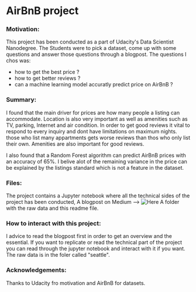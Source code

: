 # AirBnB project


### Motivation:
This project has been conducted as a part of Udacity's Data Scientist Nanodegree. The Students were to pick a dataset, come up with 
some questions and answer those questions through a blogpost. The questions I chos was:
- how to get the best price ?
- how to get better reviews ?
- can a machine learning model accuratly predict price on AirBnB ?

### Summary:
I found that the main driver for prices are how many people a listing can accommodate. Location is also very important as well as amenities
such as TV, parking, Internet and air condition.
In order to get good reviews it vital to respond to every inquiry and dont have limitations on maximum nights. those who list many appartments gets worse reviews than thos who only list their own. Amenities are also important for good reviews.

I also found that a Random Forest algorithm can predict AirBnB prices with an accuracy of 65%. I belive alot of the remaining variance in the price can be explained by the listings standard which is not a feature in the dataset.


### Files:
The project contains a Jupyter notebook where all the technical sides of the project has been conducted,
A blogpost on Medium --> ![Here](https://medium.com/@harshit.prajapati411999/using-data-to-understand-airbnb-rentals-in-seattle-20c3fe135c81?source=your_stories_page---------------------------)
A folder with the raw data and this readme file.


### How to interact with this project:
I advice to read the blogpost first in order to get an overview and the essential. If you want to replicate or read the technical part of the project you can read through the jupyter notebook and interact with it if you want. The raw data is in the foler called "seattle".

### Acknowledgements:
Thanks to Udacity fro motivation and AirBnB for datasets.



